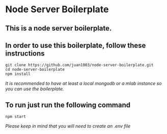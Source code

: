 # Node Server Boilerplate
## This is a node server boilerplate.

## In order to use this boilerplate, follow these instructions

```
git clone https://github.com/juan1003/node-server-boilerplate.git
cd node-server-boilerplate
npm install
```

*It is recommended to have at least a local mongodb or a mlab instance so you can use the boilerplate.*

## To run just run the following command

```
npm start
```

*Please keep in mind that you will need to create an .env file*